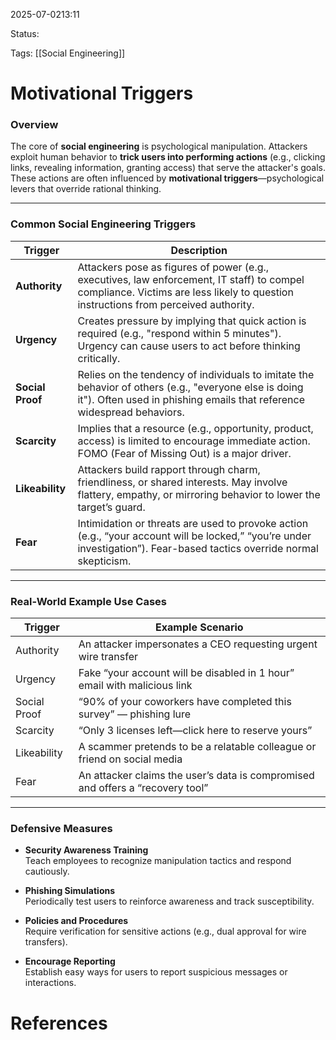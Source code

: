 
2025-07-0213:11

Status:

Tags: [[Social Engineering]]


# Motivational Triggers

### Overview

The core of **social engineering** is psychological manipulation. Attackers exploit human behavior to **trick users into performing actions** (e.g., clicking links, revealing information, granting access) that serve the attacker's goals. These actions are often influenced by **motivational triggers**—psychological levers that override rational thinking.

---

### Common Social Engineering Triggers

|Trigger|Description|
|---|---|
|**Authority**|Attackers pose as figures of power (e.g., executives, law enforcement, IT staff) to compel compliance. Victims are less likely to question instructions from perceived authority.|
|**Urgency**|Creates pressure by implying that quick action is required (e.g., "respond within 5 minutes"). Urgency can cause users to act before thinking critically.|
|**Social Proof**|Relies on the tendency of individuals to imitate the behavior of others (e.g., "everyone else is doing it"). Often used in phishing emails that reference widespread behaviors.|
|**Scarcity**|Implies that a resource (e.g., opportunity, product, access) is limited to encourage immediate action. FOMO (Fear of Missing Out) is a major driver.|
|**Likeability**|Attackers build rapport through charm, friendliness, or shared interests. May involve flattery, empathy, or mirroring behavior to lower the target’s guard.|
|**Fear**|Intimidation or threats are used to provoke action (e.g., “your account will be locked,” “you’re under investigation”). Fear-based tactics override normal skepticism.|

---

### Real-World Example Use Cases

|Trigger|Example Scenario|
|---|---|
|Authority|An attacker impersonates a CEO requesting urgent wire transfer|
|Urgency|Fake “your account will be disabled in 1 hour” email with malicious link|
|Social Proof|“90% of your coworkers have completed this survey” — phishing lure|
|Scarcity|“Only 3 licenses left—click here to reserve yours”|
|Likeability|A scammer pretends to be a relatable colleague or friend on social media|
|Fear|An attacker claims the user’s data is compromised and offers a “recovery tool”|

---

### Defensive Measures

- **Security Awareness Training**  
    Teach employees to recognize manipulation tactics and respond cautiously.
    
- **Phishing Simulations**  
    Periodically test users to reinforce awareness and track susceptibility.
    
- **Policies and Procedures**  
    Require verification for sensitive actions (e.g., dual approval for wire transfers).
    
- **Encourage Reporting**  
    Establish easy ways for users to report suspicious messages or interactions.
    
# References
